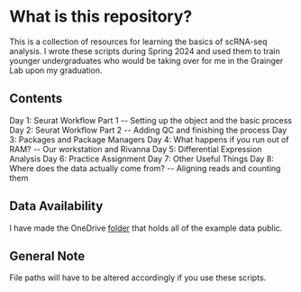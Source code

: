 # What is this repository? 
This is a collection of resources for learning the basics of scRNA-seq analysis. I wrote these scripts during Spring 2024 and used them to train younger undergraduates who would be taking over for me in the Grainger Lab upon my graduation. 

## Contents
Day 1: Seurat Workflow Part 1 -- Setting up the object and the basic process
Day 2: Seurat Workflow Part 2 -- Adding QC and finishing the process
Day 3: Packages and Package Managers
Day 4: What happens if you run out of RAM? -- Our workstation and Rivanna
Day 5: Differential Expression Analysis
Day 6: Practice Assignment
Day 7: Other Useful Things
Day 8: Where does the data actually come from? -- Aligning reads and counting them

## Data Availability
I have made the OneDrive [folder](https://myuva-my.sharepoint.com/:f:/g/personal/cn9hws_virginia_edu/EkGd_2ed1GlNpYMHQDpFXZQBu4L7pqZY-CxvOnLJacmaIQ?e=ftl0XI) that holds all of the example data public. 

## General Note
File paths will have to be altered accordingly if you use these scripts.
